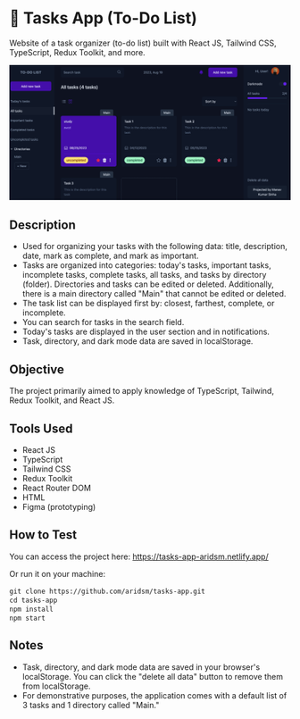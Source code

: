 # 📅 Tasks App (To-Do List)

Website of a task organizer (to-do list) built with React JS, Tailwind CSS, TypeScript, Redux Toolkit, and more.

![home page](./src/assets/Screenshot%202023-08-19%20at%206.59.23%20PM.png)

## Description

- Used for organizing your tasks with the following data: title, description, date, mark as complete, and mark as important.
- Tasks are organized into categories: today's tasks, important tasks, incomplete tasks, complete tasks, all tasks, and tasks by directory (folder). Directories and tasks can be edited or deleted. Additionally, there is a main directory called "Main" that cannot be edited or deleted.
- The task list can be displayed first by: closest, farthest, complete, or incomplete.
- You can search for tasks in the search field.
- Today's tasks are displayed in the user section and in notifications.
- Task, directory, and dark mode data are saved in localStorage.

## Objective

The project primarily aimed to apply knowledge of TypeScript, Tailwind, Redux Toolkit, and React JS.

## Tools Used

- React JS
- TypeScript
- Tailwind CSS
- Redux Toolkit
- React Router DOM
- HTML
- Figma (prototyping)

## How to Test

You can access the project here: https://tasks-app-aridsm.netlify.app/

Or run it on your machine:

``` 
git clone https://github.com/aridsm/tasks-app.git
cd tasks-app
npm install
npm start
```

## Notes

- Task, directory, and dark mode data are saved in your browser's localStorage. You can click the "delete all data" button to remove them from localStorage.
- For demonstrative purposes, the application comes with a default list of 3 tasks and 1 directory called "Main."
